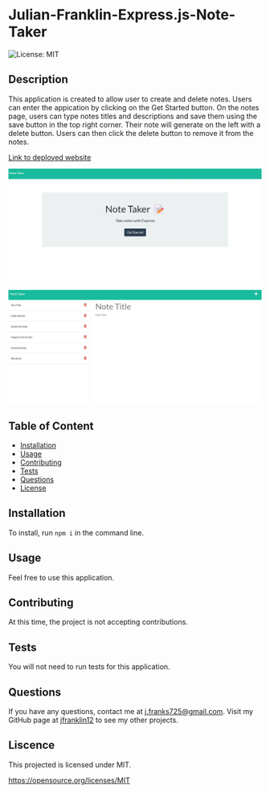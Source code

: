 # Julian-Franklin-Express.js-Note-Taker

  ![License: MIT](https://img.shields.io/badge/License-MIT-yellow.svg)

  ## Description
  
  This application is created to allow user to create and delete notes. Users can enter the appication by clicking on the Get Started button. On the notes page, users can type notes titles and descriptions and save them using the save button in the top right corner. Their note will generate on the left with a delete button. Users can then click the delete button to remove it from the notes.

  [Link to deployed website](https://arcane-gorge-17984.herokuapp.com/)

  ![Homepage of the website](./assests/note-taker-homepage.jpg)

  ![Notes page](./assests/note-taker-notepage.jpg)

  ## Table of Content
  - [Installation](#installation)
  - [Usage](#usage)
  - [Contributing](#contributing)
  - [Tests](#tests)
  - [Questions](#questions)
  - [License](#license)

  ## Installation

  To install, run ```npm i``` in the command line.

  ## Usage

  Feel free to use this application.

  ## Contributing

  At this time, the project is not accepting contributions.

  ## Tests
  
  You will not need to run tests for this application.

  ## Questions

  If you have any questions, contact me at j.franks725@gmail.com. Visit my GitHub page at [jfranklin12](https://github.com/jfranklin12/) to see my other projects.

  ## Liscence
    
This projected is licensed under MIT.

  https://opensource.org/licenses/MIT
